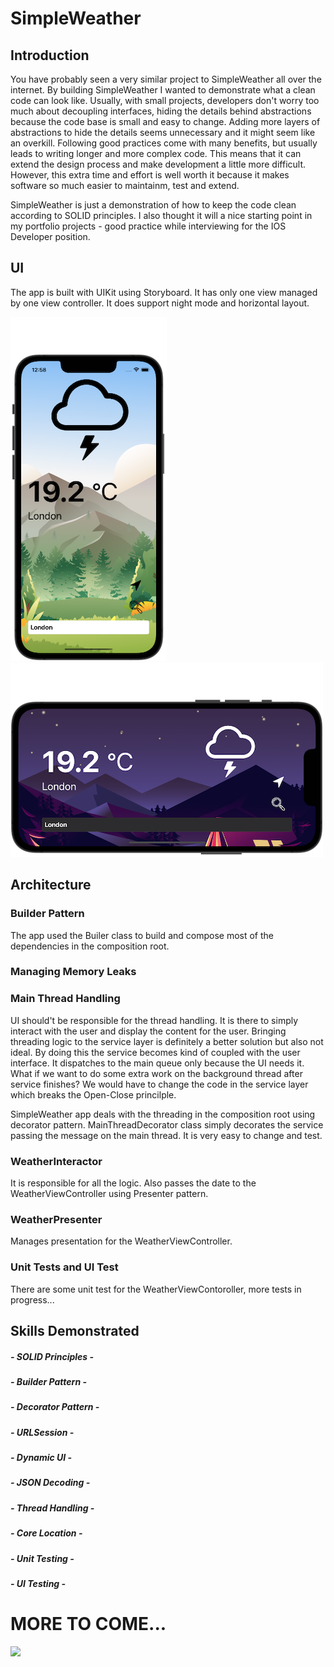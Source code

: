 
# SimpleWeather

## Introduction

You have probably seen a very similar project to SimpleWeather all over the internet. By building SimpleWeather I wanted to demonstrate what a clean code can look like. Usually, with small projects, developers don't worry too much about decoupling interfaces, hiding the details behind abstractions because the code base is small and easy to change. Adding more layers of abstractions to hide the details seems unnecessary and it might seem like an overkill. Following good practices come with many benefits, but usually leads to writing longer and more complex code. This means that it can extend the design process and make development a little more difficult. However, this extra time and effort is well worth it because it makes software so much easier to maintainm, test and extend.

SimpleWeather is just a demonstration of how to keep the code clean according to SOLID principles. I also thought it will a nice starting point in my portfolio projects - good practice while interviewing for the IOS Developer position. 


## UI

The app is built with UIKit using Storyboard. It has only one view managed by one view controller. It does support night mode and horizontal layout.

![](Images/Screenshot1.png)       ![](Images/Screenshot3.png)

## Architecture

### Builder Pattern

The app used the Builer class to build and compose most of the dependencies in the composition root. 

### Managing Memory Leaks

### Main Thread Handling 

UI should't be responsible for the thread handling. It is there to simply interact with the user and display the content for the user. Bringing threading logic to the service layer is definitely a better solution but also not ideal. By doing this the service becomes kind of coupled with the user interface. It dispatches to the main queue only because the UI needs it. What if we want to do some extra work on the background thread after service finishes? We would have to change the code in the service layer which breaks the Open-Close princilple.

SimpleWeather app deals with the threading in the composition root using decorator pattern. MainThreadDecorator class simply decorates the service passing the message on the main thread. It is very easy to change and test. 

### WeatherInteractor

It is responsible for all the logic. Also passes the date to the WeatherViewController using Presenter pattern. 

### WeatherPresenter

Manages presentation for the WeatherViewController.


### Unit Tests and UI Test

There are some unit test for the WeatherViewContoroller, more tests in progress...

## Skills Demonstrated

##### - SOLID Principles - 
##### - Builder Pattern - 
##### - Decorator Pattern - 
##### - URLSession - 
##### - Dynamic UI - 
##### - JSON Decoding - 
##### - Thread Handling - 
##### - Core Location - 
##### - Unit Testing - 
##### - UI Testing - 



# MORE TO COME...







<img src="Demo/demo.gif" width="220">

